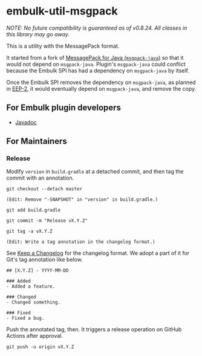 embulk-util-msgpack
====================

*NOTE: No future compatibility is guaranteed as of v0.8.24. All classes in this library may go away.*

This is a utility with the MessagePack format.

It started from a fork of [MessagePack for Java (`msgpack-java`)](https://github.com/msgpack/msgpack-java) so that it would not depend on `msgpack-java`. Plugin's `msgpack-java` could conflict because the Embulk SPI has had a dependency on `msgpack-java` by itself.

Once the Embulk SPI removes the dependency on `msgpack-java`, as planned in [EEP-2](https://github.com/embulk/embulk/blob/master/docs/eeps/eep-0002.md), it would eventually depend on `msgpack-java`, and remove the copy.

For Embulk plugin developers
-----------------------------

* [Javadoc](https://dev.embulk.org/embulk-util-msgpack/)

For Maintainers
----------------

### Release

Modify `version` in `build.gradle` at a detached commit, and then tag the commit with an annotation.

```
git checkout --detach master

(Edit: Remove "-SNAPSHOT" in "version" in build.gradle.)

git add build.gradle

git commit -m "Release vX.Y.Z"

git tag -a vX.Y.Z

(Edit: Write a tag annotation in the changelog format.)
```

See [Keep a Changelog](https://keepachangelog.com/en/1.0.0/) for the changelog format. We adopt a part of it for Git's tag annotation like below.

```
## [X.Y.Z] - YYYY-MM-DD

### Added
- Added a feature.

### Changed
- Changed something.

### Fixed
- Fixed a bug.
```

Push the annotated tag, then. It triggers a release operation on GitHub Actions after approval.

```
git push -u origin vX.Y.Z
```
